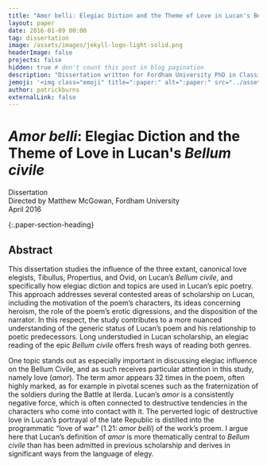 ```yaml
---
title: "Amor belli: Elegiac Diction and the Theme of Love in Lucan's Bellum civile"
layout: paper
date: 2016-01-09 00:00
tag: dissertation
image: /assets/images/jekyll-logo-light-solid.png
headerImage: false
projects: false
hidden: true # don't count this post in blog pagination
description: "Dissertation written for Fordham University PhD in Classics, April 2016"
jemoji: '<img class="emoji" title=":paper:" alt=":paper:" src="../assets/images/paper-icon.png" height="20" width="20" align="absmiddle">'
author: patrickburns
externalLink: false
---
```


# *Amor belli*: Elegiac Diction and the Theme of Love in Lucan's *Bellum civile*
Dissertation  
Directed by Matthew McGowan, Fordham University  
April 2016

{:.paper-section-heading}
## Abstract 
This dissertation studies the influence of the three extant, canonical love elegists, Tibullus, Propertius, and Ovid, on Lucan’s *Bellum civile*, and specifically how elegiac diction and topics are used in Lucan’s epic poetry. This approach addresses several contested areas of scholarship on Lucan, including the motivation of the poem’s characters, its ideas concerning heroism, the role of the poem’s erotic digressions, and the disposition of the narrator. In this respect, the study contributes to a more nuanced understanding of the generic status of Lucan’s poem and his relationship to poetic predecessors. Long understudied in Lucan scholarship, an elegiac reading of the epic *Bellum civile* offers fresh ways of reading both genres.

One topic stands out as especially important in discussing elegiac influence on the Bellum Civile, and as such receives particular attention in this study, namely love (*amor*). The term amor appears 32 times in the poem, often highly marked, as for example in pivotal scenes such as the fraternization of the soldiers during the Battle at Ilerda. Lucan’s *amor* is a consistently negative force, which is often connected to destructive tendencies in the characters who come into contact with it. The perverted logic of destructive love in Lucan’s portrayal of the late Republic is distilled into the programmatic “love of war” (1.21: *amor belli*) of the work’s proem. I argue here that Lucan’s definition of *amor* is more thematically central to *Bellum civile* than has been admitted in previous scholarship and derives in significant ways from the language of elegy.
